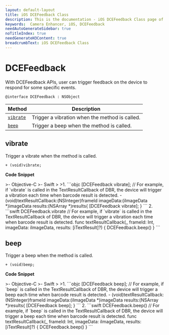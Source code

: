 ```yaml
---
layout: default-layout
title: iOS DCEFeedback Class
description: This is the documentation - iOS DCEFeedback Class page of Dynamsoft Camera Enhancer.
keywords:  Camera Enhancer, iOS, DCEFeedback
needAutoGenerateSidebar: true
noTitleIndex: true
needGenerateH3Content: true
breadcrumbText: iOS DCEFeedback Class
---
```


# DCEFeedback

With DCEFeedback APIs, user can trigger feedback on the device to respond for some specific events.

```objc
@interface DCEFeedback : NSObject
```

| Method | Description |
| ------ | ----------- |
| [`vibrate`](#vibrate) | Trigger a vibration when the method is called. |
| [`beep`](#beep) | Trigger a beep when the method is called. |

## vibrate

Trigger a vibrate when the method is called.

```objc
+ (void)vibrate;
```

**Code Snippet**

<div class="sample-code-prefix"></div>
>- Objective-C
>- Swift
>
>1. 
```objc
[DCEFeedback vibrate];
// For example, if `vibrate` is called in the TextResultCallback of DBR, the device will trigger a vibration each time when barcode result is detected.
- (void)textResultCallback:(NSInteger)frameId imageData:(iImageData *)imageData results:(NSArray<iTextResult *> *)results{
   [DCEFeedback vibrate];
}
```
2. 
```swift
DCEFeedback.vibrate
// For example, if `vibrate` is called in the TextResultCallback of DBR, the device will trigger a vibration each time when barcode result is detected.
func textResultCallback(_ frameId: Int, imageData: iImageData, results: [iTextResult]?) {
   DCEFeedback.beep()
}
```

## beep

Trigger a beep when the method is called.

```objc
+ (void)beep;
```

**Code Snippet**

<div class="sample-code-prefix"></div>
>- Objective-C
>- Swift
>
>1. 
```objc
[DCEFeedback beep];
// For example, if `beep` is called in the TextResultCallback of DBR, the device will trigger a beep each time when barcode result is detected.
- (void)textResultCallback:(NSInteger)frameId imageData:(iImageData *)imageData results:(NSArray<iTextResult *> *)results{
   [DCEFeedback beep];
}
```
2. 
```swift
DCEFeedback.beep()
// For example, if `beep` is called in the TextResultCallback of DBR, the device will trigger a beep each time when barcode result is detected.
func textResultCallback(_ frameId: Int, imageData: iImageData, results: [iTextResult]?) {
   DCEFeedback.beep()
}
```
